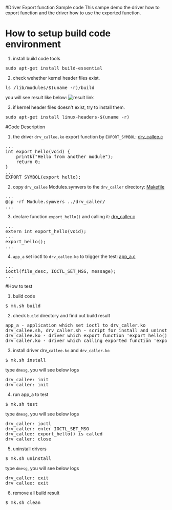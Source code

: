 #Driver Export function Sample code
This sampe demo the driver how to export function and the driver how to use the exported function.

# How to setup build code environment
1. install build code tools
<pre>
sudo apt-get install build-essential
</pre>
2. check wehether kernel header files exist.
<pre>
ls /lib/modules/$(uname -r)/build
</pre>
you will see result like below:
![result link](http://139.162.35.49/image/Linux-Programming/small_template_20160414.png)

3. if kernel header files doesn't exist, try to install them.
<pre>
sudo apt-get install linux-headers-$(uname -r)
</pre>

#Code Description
1. the driver `drv_callee.ko` export function by `EXPORT_SYMBOL`: [drv_callee.c](https://github.com/ivan0124/Linux-programming/blob/master/driver_export_function/drv_src/drv_callee/drv_callee.c)
<pre>
...
int export_hello(void) {
    printk("Hello from another module");
    return 0;
} 
...
EXPORT_SYMBOL(export_hello);
</pre>

2. copy `drv_callee` Modules.symvers to the `drv_caller` directory: [Makefile](https://github.com/ivan0124/Linux-programming/blob/master/driver_export_function/drv_src/drv_callee/Makefile)
<pre>
...
@cp -rf Module.symvers ../drv_caller/
...
</pre>

3. declare function `export_hello()` and calling it: [drv_caller.c](https://github.com/ivan0124/Linux-programming/blob/master/driver_export_function/drv_src/drv_caller/drv_caller.c)
<pre>
...
extern int export_hello(void);
...
export_hello();
...
</pre>

4. `app_a` set ioctl to `drv_callee.ko` to trigger the test: [app_a.c](https://github.com/ivan0124/Linux-programming/blob/master/driver_export_function/app_src/app_a/app_a.c)
<pre>
...
ioctl(file_desc, IOCTL_SET_MSG, message);
...
</pre>

#How to test
1. build code
<pre>$ mk.sh build</pre>
2. check `build` directory and find out build result 
<pre>
app_a - application which set ioctl to drv_caller.ko 
drv_callee.sh, drv_caller.sh - script for install and uninstall driver
drv_callee.ko - driver which export function 'export_hello()' 
drv_caller.ko - driver which calling exported function 'export_hello()'
</pre>
3. install driver drv_`callee.ko` and `drv_caller.ko`
<pre>
$ mk.sh install
</pre>
type `dmesg`, you will see below logs
<pre>
drv_callee: init
drv_caller: init
</pre>

4. run app_a to test
<pre>$ mk.sh test </pre>
type `dmesg`, you will see below logs
<pre>
drv_caller: ioctl
drv_caller: enter IOCTL_SET_MSG
drv_callee: export_hello() is called
drv_caller: close
</pre>

5. uninstall drivers
<pre>
$ mk.sh uninstall
</pre>
type `dmesg`, you will see below logs
<pre>
drv_caller: exit
drv_callee: exit
</pre>


6. remove all build result
<pre>
$ mk.sh clean
</pre>


